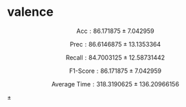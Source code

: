 # valence
```math
\text{Acc}: 86.171875 \pm 7.042959 
``` 
```math
\text{Prec}: 86.6146875 \pm 13.1353364
```
```math
\text{Recall}: 84.7003125 \pm 12.58731442
```
```math
\text{F1-Score}: 86.171875 \pm 7.042959 
```
```math
\text{Average Time}: 318.3190625 \pm 136.20966156
```

$\pm$
